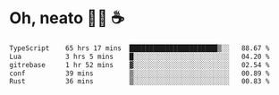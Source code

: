 # Oh, neato 🧑‍💻 ☕

<!--START_SECTION:waka-->

```txt
TypeScript    65 hrs 17 mins  ██████████████████████▒░░   88.67 %
Lua           3 hrs 5 mins    █░░░░░░░░░░░░░░░░░░░░░░░░   04.20 %
gitrebase     1 hr 52 mins    ▓░░░░░░░░░░░░░░░░░░░░░░░░   02.54 %
conf          39 mins         ▒░░░░░░░░░░░░░░░░░░░░░░░░   00.89 %
Rust          36 mins         ▒░░░░░░░░░░░░░░░░░░░░░░░░   00.83 %
```

<!--END_SECTION:waka-->
